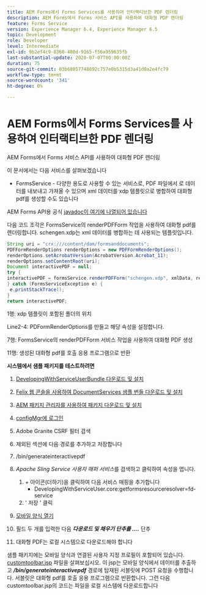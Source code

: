 ```yaml
---
title: AEM Forms에서 Forms Services를 사용하여 인터랙티브한 PDF 렌더링
description: AEM Forms에서 Forms 서비스 API를 사용하여 대화형 PDF 렌더링
feature: Forms Service
version: Experience Manager 6.4, Experience Manager 6.5
topic: Development
role: Developer
level: Intermediate
exl-id: 9b2ef4c9-8360-480d-9165-f56a959635fb
last-substantial-update: 2020-07-07T00:00:00Z
duration: 75
source-git-commit: 03b68057748892c757e0b5315d3a41d0a2e4fc79
workflow-type: tm+mt
source-wordcount: '341'
ht-degree: 0%

---
```


# AEM Forms에서 Forms Services를 사용하여 인터랙티브한 PDF 렌더링

AEM Forms에서 Forms 서비스 API를 사용하여 대화형 PDF 렌더링

이 문서에서는 다음 서비스를 살펴보겠습니다

* FormsService - 다양한 용도로 사용할 수 있는 서비스로, PDF 파일에서 로 데이터를 내보내고 가져올 수 있으며 xml 데이터를 xdp 템플릿으로 병합하여 대화형 pdf를 생성할 수도 있습니다

AEM Forms API용 공식 [javadoc이 여기에 나열되어 있습니다](https://helpx.adobe.com/kr/aem-forms/6/javadocs/com/adobe/fd/output/api/package-summary.html)

다음 코드 조각은 FormsService의 renderPDFForm 작업을 사용하여 대화형 pdf를 렌더링합니다. schengen.xdp는 xml 데이터를 병합하는 데 사용되는 템플릿입니다.

```java
String uri = "crx:///content/dam/formsanddocuments";
PDFFormRenderOptions renderOptions = new PDFFormRenderOptions();
renderOptions.setAcrobatVersion(AcrobatVersion.Acrobat_11);
renderOptions.setContentRoot(uri);
Document interactivePDF = null;
try {
interactivePDF = formsService.renderPDFForm("schengen.xdp", xmlData, renderOptions);
} catch (FormsServiceException e) {
 e.printStackTrace();
}
return interactivePDF;
```

1행: xdp 템플릿이 포함된 폴더의 위치

Line2-4: PDFormRenderOptions를 만들고 해당 속성을 설정합니다.

7행: FormsService의 renderPDFForm 서비스 작업을 사용하여 대화형 PDF 생성

11행: 생성된 대화형 pdf를 호출 응용 프로그램으로 반환

**시스템에서 샘플 패키지를 테스트하려면**
1. [DevelopingWithServiceUserBundle 다운로드 및 설치](/help/forms/assets/common-osgi-bundles/DevelopingWithServiceUser.jar)
1. [Felix 웹 콘솔을 사용하여 DocumentServices 샘플 번들 다운로드 및 설치](/help/forms/assets/common-osgi-bundles/AEMFormsDocumentServices.core-1.0-SNAPSHOT.jar)
1. [AEM 패키지 관리자를 사용하여 패키지 다운로드 및 설치](assets/downloadinteractivepdffrommobileform.zip)

1. [configMgr에 로그인](http://localhost:4502/system/console/configMgr)
1. Adobe Granite CSRF 필터 검색
1. 제외된 섹션에 다음 경로를 추가하고 저장합니다
1. /bin/generateinteractivepdf
1. _Apache Sling Service 사용자 매퍼 서비스_&#x200B;를 검색하고 클릭하여 속성을 엽니다.
   1. *+* 아이콘(더하기)을 클릭하여 다음 서비스 매핑을 추가합니다
      * DevelopingWithServiceUser.core:getformsresourceresolver=fd-service
   1. &#39; 저장 &#39; 클릭
1. [모바일 양식 열기](http://localhost:4502/content/dam/formsanddocuments/schengen.xdp/jcr:content)
1. 필드 두 개를 입력한 다음 ***다운로드 및 채우기 단추를 ....*** 단추
1. 대화형 PDF는 로컬 시스템으로 다운로드해야 합니다


샘플 패키지에는 모바일 양식과 연결된 사용자 지정 프로필이 포함되어 있습니다. [customtoolbar.jsp](http://localhost:4502/apps/AEMFormsDemoListings/customprofiles/addImageToMobileForm/demo/customtoolbar.jsp) 파일을 살펴보십시오. 이 jsp는 모바일 양식에서 데이터를 추출하고 ***/bin/generateinteractivepdf*** 경로에 탑재된 서블릿에 POST 요청을 수행합니다. 서블릿은 대화형 pdf를 호출 응용 프로그램으로 반환합니다. 그런 다음 customtoolbar.jsp의 코드는 파일을 로컬 시스템에 다운로드합니다
